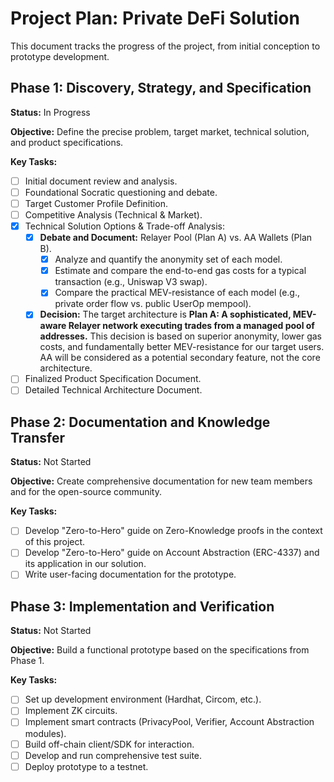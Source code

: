 # Project Plan: Private DeFi Solution

This document tracks the progress of the project, from initial conception to prototype development.

## Phase 1: Discovery, Strategy, and Specification

**Status:** In Progress

**Objective:** Define the precise problem, target market, technical solution, and product specifications.

**Key Tasks:**

- [ ] Initial document review and analysis.
- [ ] Foundational Socratic questioning and debate.
- [ ] Target Customer Profile Definition.
- [ ] Competitive Analysis (Technical & Market).
- [x] Technical Solution Options & Trade-off Analysis:
  - [x] **Debate and Document:** Relayer Pool (Plan A) vs. AA Wallets (Plan B).
    - [x] Analyze and quantify the anonymity set of each model.
    - [x] Estimate and compare the end-to-end gas costs for a typical transaction (e.g., Uniswap V3 swap).
    - [x] Compare the practical MEV-resistance of each model (e.g., private order flow vs. public UserOp mempool).
  - [x] **Decision:** The target architecture is **Plan A: A sophisticated, MEV-aware Relayer network executing trades from a managed pool of addresses.** This decision is based on superior anonymity, lower gas costs, and fundamentally better MEV-resistance for our target users. AA will be considered as a potential secondary feature, not the core architecture.
- [ ] Finalized Product Specification Document.
- [ ] Detailed Technical Architecture Document.

## Phase 2: Documentation and Knowledge Transfer

**Status:** Not Started

**Objective:** Create comprehensive documentation for new team members and for the open-source community.

**Key Tasks:**

- [ ] Develop "Zero-to-Hero" guide on Zero-Knowledge proofs in the context of this project.
- [ ] Develop "Zero-to-Hero" guide on Account Abstraction (ERC-4337) and its application in our solution.
- [ ] Write user-facing documentation for the prototype.

## Phase 3: Implementation and Verification

**Status:** Not Started

**Objective:** Build a functional prototype based on the specifications from Phase 1.

**Key Tasks:**

- [ ] Set up development environment (Hardhat, Circom, etc.).
- [ ] Implement ZK circuits.
- [ ] Implement smart contracts (PrivacyPool, Verifier, Account Abstraction modules).
- [ ] Build off-chain client/SDK for interaction.
- [ ] Develop and run comprehensive test suite.
- [ ] Deploy prototype to a testnet.
